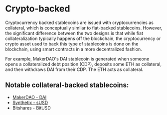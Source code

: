 # Crypto-backed

Cryptocurrency backed stablecoins are issued with cryptocurrencies as collateral, which is conceptually similar to fiat-backed stablecoins. However, the significant difference between the two designs is that while fiat collateralization typically happens off the blockchain, the cryptocurrency or crypto asset used to back this type of stablecoins is done on the blockchain, using smart contracts in a more decentralized fashion.

For example, MakerDAO's DAI stablecoin is generated when someone opens a collateralized debt position \(CDP\), deposits some ETH as collateral, and then withdraws DAI from their CDP. The ETH acts as collateral.

## Notable collateral-backed stablecoins:

* [MakerDAO - DAI](dai.md)
* [Synthetix - sUSD](synthetix.md)
* Bitshares - BitUSD

